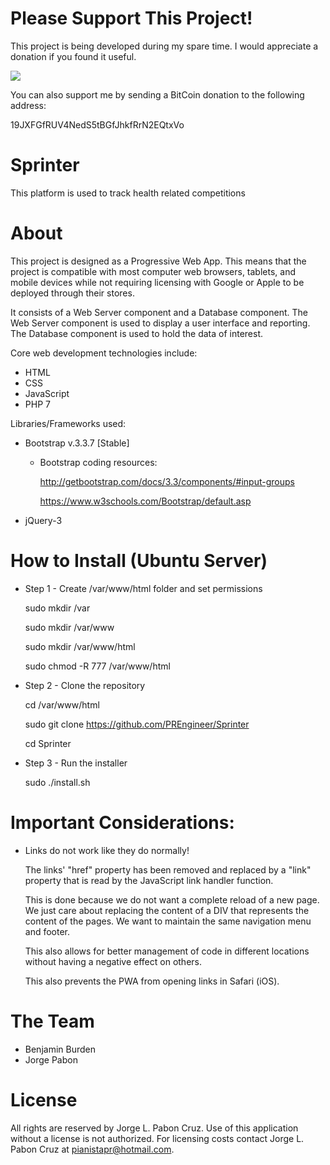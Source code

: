 # Please Support This Project!

This project is being developed during my spare time.  I would appreciate a donation if you found it useful.

[![](https://www.paypalobjects.com/en_US/i/btn/btn_donateCC_LG.gif)](https://www.paypal.com/cgi-bin/webscr?cmd=_donations&business=53CD2WNX3698E&lc=US&item_name=PREngineer&item_number=Sprinter&currency_code=USD&bn=PP%2dDonationsBF%3abtn_donateCC_LG%2egif%3aNonHosted)

You can also support me by sending a BitCoin donation to the following address:

19JXFGfRUV4NedS5tBGfJhkfRrN2EQtxVo

# Sprinter

This platform is used to track health related competitions

# About

This project is designed as a Progressive Web App.  This means that the project is compatible with most computer web browsers, tablets, and mobile devices while not requiring licensing with Google or Apple to be deployed through their stores.

It consists of a Web Server component and a Database component.  The Web Server component is used to display a user interface and reporting.  The Database component is used to hold the data of interest.

Core web development technologies include:
  * HTML
  * CSS
  * JavaScript
  * PHP 7

Libraries/Frameworks used:
  * Bootstrap v.3.3.7 [Stable]
    * Bootstrap coding resources:

      http://getbootstrap.com/docs/3.3/components/#input-groups

      https://www.w3schools.com/Bootstrap/default.asp

  * jQuery-3

# How to Install (Ubuntu Server)

  * Step 1 - Create /var/www/html folder and set permissions

    sudo mkdir /var

    sudo mkdir /var/www

    sudo mkdir /var/www/html

    sudo chmod -R 777 /var/www/html

  * Step 2 - Clone the repository

    cd /var/www/html

    sudo git clone https://github.com/PREngineer/Sprinter

    cd Sprinter

  * Step 3 - Run the installer

    sudo ./install.sh



# Important Considerations:

  * Links do not work like they do normally!

    The links' "href" property has been removed and replaced by a "link" property that is read by
    the JavaScript link handler function.

    This is done because we do not want a complete reload of a new page.  We just care about
    replacing the content of a DIV that represents the content of the pages.  We want to maintain the same navigation menu and footer.

    This also allows for better management of code in different locations without having a
    negative effect on others.

	  This also prevents the PWA from opening links in Safari (iOS).

# The Team

  * Benjamin Burden
  * Jorge Pabon

# License

All rights are reserved by Jorge L. Pabon Cruz.  Use of this application without a license is not authorized.  For licensing costs contact Jorge L. Pabon Cruz at pianistapr@hotmail.com.
